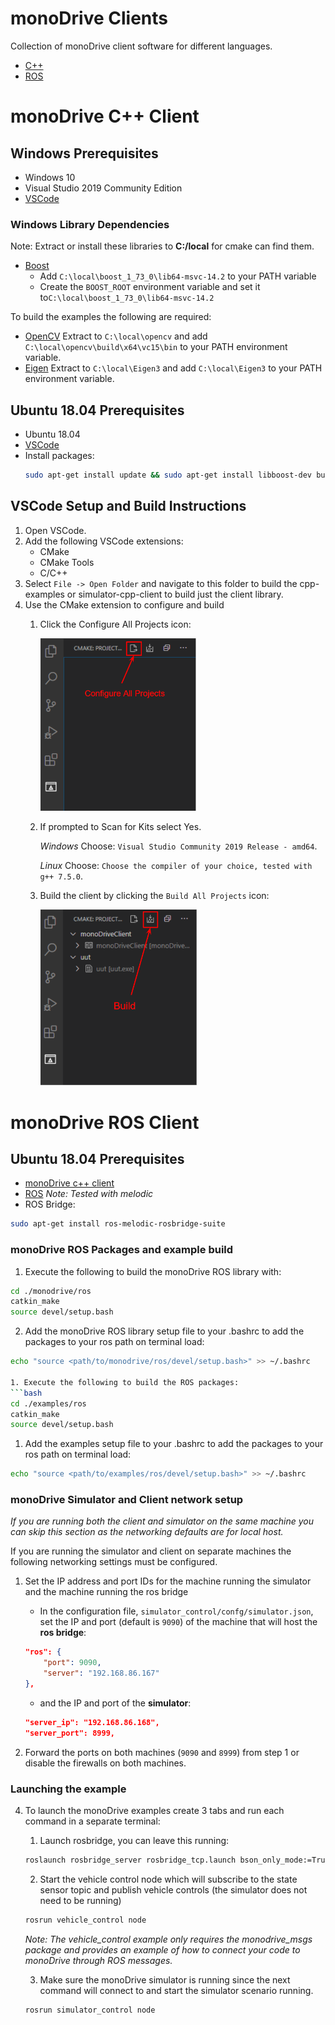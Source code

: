 # monoDrive Clients

Collection of monoDrive client software for different languages. 

- [C++](#monodrive-c++-client)
- [ROS](#monodrive-ros-client)

# monoDrive C++ Client

## Windows Prerequisites

- Windows 10
- Visual Studio 2019 Community Edition
- [VSCode](https://code.visualstudio.com/)

### Windows Library Dependencies
Note: Extract or install these libraries to **C:/local** for cmake can find them.

- [Boost](https://sourceforge.net/projects/boost/files/boost-binaries/1.73.0/boost_1_73_0-msvc-14.2-64.exe/download) 
  - Add `C:\local\boost_1_73_0\lib64-msvc-14.2` to your PATH variable
  - Create the `BOOST_ROOT` environment variable and set it to`C:\local\boost_1_73_0\lib64-msvc-14.2` 

To build the examples the following are required:
- [OpenCV](https://github.com/opencv/opencv/releases/download/4.3.0/opencv-4.3.0-vc14_vc15.exe) Extract to `C:\local\opencv` and add `C:\local\opencv\build\x64\vc15\bin` to your PATH environment variable.
- [Eigen](https://gitlab.com/libeigen/eigen/-/archive/3.3.7/eigen-3.3.7.zip) Extract to `C:\local\Eigen3` and add `C:\local\Eigen3` to your PATH environment variable.

 

## Ubuntu 18.04 Prerequisites
- Ubuntu 18.04
- [VSCode](https://code.visualstudio.com/)
- Install packages: 
    ```bash 
    sudo apt-get install update && sudo apt-get install libboost-dev build-essentials libeigen3-dev
    ```
## VSCode Setup and Build Instructions
1. Open VSCode.
2. Add the following VSCode extensions:
    - CMake
    - CMake Tools
    - C/C++
3. Select `File -> Open Folder` and navigate to this folder to build the cpp-examples or simulator-cpp-client to build just the client library.
4. Use the CMake extension to configure and build
    1. Click the Configure All Projects icon: 

        <img src="doc/cpp-client/setup/images/configure.png" width="250">

    2. If prompted to Scan for Kits select Yes.
    
        *Windows* Choose: `Visual Studio Community 2019 Release - amd64`.
    
        *Linux* Choose: `Choose the compiler of your choice, tested with g++ 7.5.0`.
    
    3. Build the client by clicking the `Build All Projects` icon:
    
        <img src="doc/cpp-client/setup/images/build.png" width="250">

# monoDrive ROS Client

## Ubuntu 18.04 Prerequisites
- [monoDrive c++ client](https://github.com/monoDriveIO/monodrive-client/blob/master/cpp-client/README.md#monodrive-c++-client)
- [ROS](http://wiki.ros.org/melodic/Installation/Ubuntu) *Note: Tested with melodic*
- ROS Bridge: 
```bash 
sudo apt-get install ros-melodic-rosbridge-suite
````

### monoDrive ROS Packages and example build

1. Execute the following to build the monoDrive ROS library with:

```bash
cd ./monodrive/ros
catkin_make
source devel/setup.bash
```

2. Add the monoDrive ROS library setup file to your .bashrc to add the packages to your ros path on terminal load:

```bash
echo "source <path/to/monodrive/ros/devel/setup.bash>" >> ~/.bashrc

1. Execute the following to build the ROS packages: 
```bash
cd ./examples/ros
catkin_make
source devel/setup.bash
```

1. Add the examples setup file to your .bashrc to add the packages to your ros path on terminal load:
```bash
echo "source <path/to/examples/ros/devel/setup.bash>" >> ~/.bashrc
```

### monoDrive Simulator and Client network setup

*If you are running both the client and simulator on the same machine you can skip this section as the networking defaults are for local host.*

If you are running the simulator and client on separate machines the following networking settings must be configured.

1. Set the IP address and port IDs for the machine running the simulator and the machine running the ros bridge

    - In the configuration file, `simulator_control/confg/simulator.json`, set the IP and port (default is `9090`) of the machine that will host the **ros bridge**:
    ```json
    "ros": {
        "port": 9090,
        "server": "192.168.86.167"
    },
    ```

    - and the IP and port of the **simulator**:

    ```json
    "server_ip": "192.168.86.168",
    "server_port": 8999,
    ```

2. Forward the ports on both machines (`9090` and `8999`) from step 1 or disable the firewalls on both machines.


### Launching the example

4. To launch the monoDrive examples create 3 tabs and run each command in a separate terminal:
    1. Launch rosbridge, you can leave this running: 
    ```bash
    roslaunch rosbridge_server rosbridge_tcp.launch bson_only_mode:=True
    ```
    2. Start the vehicle control node which will subscribe to the state sensor topic and publish vehicle controls (the simulator does not need to be running)
    ```bash
    rosrun vehicle_control node
    ```
    *Note: The vehicle_control example only requires the monodrive_msgs package and provides an example of how to connect your code to monoDrive through ROS messages.*

    3. Make sure the monoDrive simulator is running since the next command will connect to and start the simulator scenario running.
    ```bash
    rosrun simulator_control node
    ```

